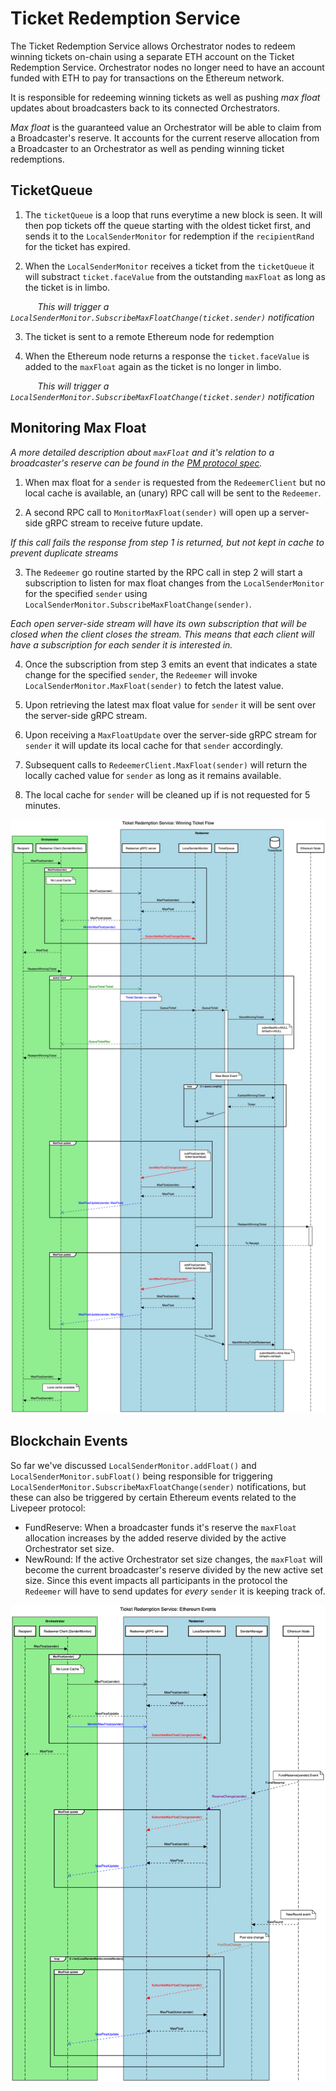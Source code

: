 # Ticket Redemption Service

The Ticket Redemption Service allows Orchestrator nodes to redeem winning tickets on-chain using a separate ETH account on the Ticket Redemption Service. Orchestrator nodes no longer need to have an account funded with ETH to pay for transactions on the Ethereum network.

It is responsible for redeeming winning tickets as well as pushing _max float_ updates about broadcasters back to its connected Orchestrators.

_Max float_ is the guaranteed value an Orchestrator will be able to claim from a Broadcaster's reserve. It accounts for the current reserve allocation from a Broadcaster to an Orchestrator as well as pending winning ticket redemptions. 

## TicketQueue

1. The `ticketQueue` is a loop that runs everytime a new block is seen. It will then pop tickets off the queue starting with the oldest ticket first, and sends it to the `LocalSenderMonitor` for redemption if the `recipientRand` for the ticket has expired. 

2. When the `LocalSenderMonitor` receives a ticket from the `ticketQueue` it will substract `ticket.faceValue` from the outstanding `maxFloat` as long as the ticket is in limbo. 

&nbsp;&nbsp;&nbsp;&nbsp;&nbsp;&nbsp;&nbsp;&nbsp;&nbsp;&nbsp; _This will trigger a `LocalSenderMonitor.SubscribeMaxFloatChange(ticket.sender)` notification_

3. The ticket is sent to a remote Ethereum node for redemption

4. When the Ethereum node returns a response the `ticket.faceValue` is added to the `maxFloat` again as the ticket is no longer in limbo.

&nbsp;&nbsp;&nbsp;&nbsp;&nbsp;&nbsp;&nbsp;&nbsp;&nbsp;&nbsp; _This will trigger a `LocalSenderMonitor.SubscribeMaxFloatChange(ticket.sender)` notification_

## Monitoring Max Float

*A more detailed description about `maxFloat` and it's relation to a broadcaster's reserve can be found in the [PM protocol spec](https://github.com/livepeer/wiki/blob/master/spec/streamflow/pm.md#reserve).*

1. When max float for a `sender` is requested from the `RedeemerClient` but no local cache is available, an (unary) RPC call will be sent to the `Redeemer`. 

2. A second RPC call to `MonitorMaxFloat(sender)` will open up a server-side gRPC stream to receive future update. 

_If this call fails the response from step 1 is returned, but not kept in cache to prevent duplicate streams_

3. The `Redeemer` go routine started by the RPC call in step 2 will start a subscription to listen for max float changes from the `LocalSenderMonitor` for the specified `sender` using `LocalSenderMonitor.SubscribeMaxFloatChange(sender)`.

_Each open server-side stream will have its own subscription that will be closed when the client closes the stream. This means that each client will have a subscription for each sender it is interested in._ 

4. Once the subscription from step 3 emits an event that indicates a state change for the specified `sender`, the `Redeemer` will invoke `LocalSenderMonitor.MaxFloat(sender)` to fetch the latest value. 

5. Upon retrieving the latest max float value for `sender` it will be sent over the server-side gRPC stream.

6. Upon receiving a `MaxFloatUpdate` over the server-side gRPC stream for `sender` it will update its local cache for that `sender` accordingly. 

7. Subsequent calls to `RedeemerClient.MaxFloat(sender)` will return the locally cached value for `sender` as long as it remains available. 

8. The local cache for `sender` will be cleaned up if is not requested for 5 minutes. 

![Ticket Flow](./assets/redeemer/ticketflow.png)


## Blockchain Events

So far we've discussed `LocalSenderMonitor.addFloat()` and `LocalSenderMonitor.subFloat()` being responsible for triggering `LocalSenderMonitor.SubscribeMaxFloatChange(sender)` notifications, but these can also be triggered by certain Ethereum events related to the Livepeer protocol: 

- FundReserve: When a broadcaster funds it's reserve the `maxFloat` allocation increases by the added reserve divided by the active Orchestrator set size.
- NewRound: If the active Orchestrator set size changes, the `maxFloat` will become the current broadcaster's reserve divided by the new active set size. Since this event impacts all participants in the protocol the `Redeemer` will have to send updates for _every_ `sender` it is keeping track of. 

![Ethereum Events](./assets/redeemer/eth-events.png)

